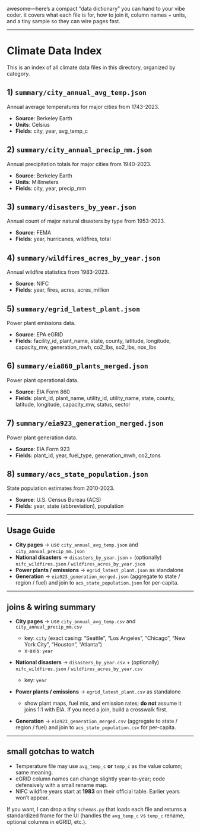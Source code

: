 awesome—here’s a compact “data dictionary” you can hand to your vibe coder. it covers what each file is for, how to join it, column names + units, and a tiny sample so they can wire pages fast.

---

# Climate Data Index

This is an index of all climate data files in this directory, organized by category.

## 1) `summary/city_annual_avg_temp.json`

Annual average temperatures for major cities from 1743-2023.

- **Source**: Berkeley Earth
- **Units**: Celsius
- **Fields**: city, year, avg_temp_c

## 2) `summary/city_annual_precip_mm.json`

Annual precipitation totals for major cities from 1940-2023.

- **Source**: Berkeley Earth
- **Units**: Millimeters
- **Fields**: city, year, precip_mm

## 3) `summary/disasters_by_year.json`

Annual count of major natural disasters by type from 1953-2023.

- **Source**: FEMA
- **Fields**: year, hurricanes, wildfires, total

## 4) `summary/wildfires_acres_by_year.json`

Annual wildfire statistics from 1983-2023.

- **Source**: NIFC
- **Fields**: year, fires, acres, acres_million

## 5) `summary/egrid_latest_plant.json`

Power plant emissions data.

- **Source**: EPA eGRID
- **Fields**: facility_id, plant_name, state, county, latitude, longitude, capacity_mw, generation_mwh, co2_lbs, so2_lbs, nox_lbs

## 6) `summary/eia860_plants_merged.json`

Power plant operational data.

- **Source**: EIA Form 860
- **Fields**: plant_id, plant_name, utility_id, utility_name, state, county, latitude, longitude, capacity_mw, status, sector

## 7) `summary/eia923_generation_merged.json`

Power plant generation data.

- **Source**: EIA Form 923
- **Fields**: plant_id, year, fuel_type, generation_mwh, co2_tons

## 8) `summary/acs_state_population.json`

State population estimates from 2010-2023.

- **Source**: U.S. Census Bureau (ACS)
- **Fields**: year, state (abbreviation), population

---

## Usage Guide

* **City pages** → use `city_annual_avg_temp.json` and `city_annual_precip_mm.json`
* **National disasters** → `disasters_by_year.json` + (optionally) `nifc_wildfires.json` / `wildfires_acres_by_year.json`
* **Power plants / emissions** → `egrid_latest_plant.json` as standalone
* **Generation** → `eia923_generation_merged.json` (aggregate to state / region / fuel) and join to `acs_state_population.json` for per-capita.

---

## joins & wiring summary

* **City pages** → use `city_annual_avg_temp.csv` and `city_annual_precip_mm.csv`

  * key: `city` (exact casing: “Seattle”, “Los Angeles”, “Chicago”, “New York City”, “Houston”, “Atlanta”)
  * x-axis: `year`

* **National disasters** → `disasters_by_year.csv` + (optionally) `nifc_wildfires.json` / `wildfires_acres_by_year.csv`

  * key: `year`

* **Power plants / emissions** → `egrid_latest_plant.csv` as standalone

  * show plant maps, fuel mix, and emission rates; **do not** assume it joins 1:1 with EIA. If you need a join, build a crosswalk first.

* **Generation** → `eia923_generation_merged.csv` (aggregate to state / region / fuel) and join to `acs_state_population.csv` for per-capita.

---

## small gotchas to watch

* Temperature file may use `avg_temp_c` **or** `temp_c` as the value column; same meaning.
* eGRID column names can change slightly year-to-year; code defensively with a small rename map.
* NIFC wildfire years start at **1983** on their official table. Earlier years won’t appear.

If you want, I can drop a tiny `schemas.py` that loads each file and returns a standardized frame for the UI (handles the `avg_temp_c` vs `temp_c` rename, optional columns in eGRID, etc.).
